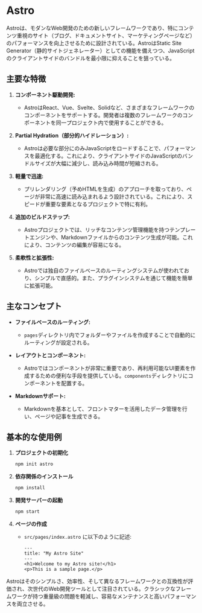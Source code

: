 # Astro

Astroは、モダンなWeb開発のための新しいフレームワークであり、特にコンテンツ重視のサイト（ブログ、ドキュメントサイト、マーケティングページなど）のパフォーマンスを向上させるために設計されている。AstroはStatic Site Generator（静的サイトジェネレーター）としての機能を備えつつ、JavaScriptのクライアントサイドのバンドルを最小限に抑えることを狙っている。

## 主要な特徴

1. **コンポーネント駆動開発:**
   - AstroはReact、Vue、Svelte、Solidなど、さまざまなフレームワークのコンポーネントをサポートする。開発者は複数のフレームワークのコンポーネントを同一プロジェクト内で使用することができる。

2. **Partial Hydration（部分的ハイドレーション）:**
   - Astroは必要な部分にのみJavaScriptをロードすることで、パフォーマンスを最適化する。これにより、クライアントサイドのJavaScriptのバンドルサイズが大幅に減少し、読み込み時間が短縮される。

3. **軽量で迅速:**
   - プリレンダリング（予めHTMLを生成）のアプローチを取っており、ページが非常に高速に読み込まれるよう設計されている。これにより、スピードが重要な要素となるプロジェクトで特に有利。

4. **追加のビルドステップ:**
   - Astroプロジェクトでは、リッチなコンテンツ管理機能を持つテンプレートエンジンや、Markdownファイルからのコンテンツ生成が可能。これにより、コンテンツの編集が容易になる。

5. **柔軟性と拡張性:**
   - Astroでは独自のファイルベースのルーティングシステムが使われており、シンプルで直感的。また、プラグインシステムを通じて機能を簡単に拡張可能。

## 主なコンセプト

- **ファイルベースのルーティング:**
  - `pages`ディレクトリ内でフォルダーやファイルを作成することで自動的にルーティングが設定される。

- **レイアウトとコンポーネント:**
  - Astroではコンポーネントが非常に重要であり、再利用可能なUI要素を作成するための便利な手段を提供している。`components`ディレクトリにコンポーネントを配置する。

- **Markdownサポート:**
  - Markdownを基本として、フロントマターを活用したデータ管理を行い、ページや記事を生成できる。

## 基本的な使用例

1. **プロジェクトの初期化**

   ```sh
   npm init astro
   ```

2. **依存関係のインストール**

   ```sh
   npm install
   ```

3. **開発サーバーの起動**

   ```sh
   npm start
   ```

4. **ページの作成**
   - `src/pages/index.astro` に以下のように記述:

     ```astro
     ---
     title: "My Astro Site"
     ---
     <h1>Welcome to my Astro site!</h1>
     <p>This is a sample page.</p>
     ```

Astroはそのシンプルさ、効率性、そして異なるフレームワークとの互換性が評価され、次世代のWeb開発ツールとして注目されている。クラシックなフレームワークが持つ重量級の問題を軽減し、容易なメンテナンスと高いパフォーマンスを両立させる。
